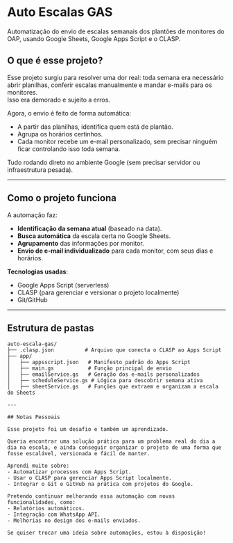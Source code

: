 #  Auto Escalas GAS

Automatização do envio de escalas semanais dos plantões de monitores do OAP, usando Google Sheets, Google Apps Script e o CLASP.

##  O que é esse projeto?

Esse projeto surgiu para resolver uma dor real: toda semana era necessário abrir planilhas, conferir escalas manualmente e mandar e-mails para os monitores.  
Isso era demorado e sujeito a erros.

Agora, o envio é feito de forma automática:
- A partir das planilhas, identifica quem está de plantão.
- Agrupa os horários certinhos.
- Cada monitor recebe um e-mail personalizado, sem precisar ninguém ficar controlando isso toda semana.

Tudo rodando direto no ambiente Google (sem precisar servidor ou infraestrutura pesada).

---

##  Como o projeto funciona

A automação faz:
- **Identificação da semana atual** (baseado na data).
- **Busca automática** da escala certa no Google Sheets.
- **Agrupamento** das informações por monitor.
- **Envio de e-mail individualizado** para cada monitor, com seus dias e horários.

**Tecnologias usadas**:
- Google Apps Script (serverless)
- CLASP (para gerenciar e versionar o projeto localmente)
- Git/GitHub

---

##  Estrutura de pastas

```plaintext
auto-escala-gas/
├── .clasp.json          # Arquivo que conecta o CLASP ao Apps Script
├── app/
│   ├── appsscript.json   # Manifesto padrão do Apps Script
│   ├── main.gs           # Função principal de envio
│   ├── emailService.gs   # Geração dos e-mails personalizados
│   ├── scheduleService.gs # Lógica para descobrir semana ativa
│   ├── sheetService.gs   # Funções que extraem e organizam a escala do Sheets

---

## Notas Pessoais

Esse projeto foi um desafio e também um aprendizado.

Queria encontrar uma solução prática para um problema real do dia a dia na escola, e ainda conseguir organizar o projeto de uma forma que fosse escalável, versionada e fácil de manter.

Aprendi muito sobre:
- Automatizar processos com Apps Script.
- Usar o CLASP para gerenciar Apps Script localmente.
- Integrar o Git e GitHub na prática com projetos do Google.

Pretendo continuar melhorando essa automação com novas funcionalidades, como:
- Relatórios automáticos.
- Integração com WhatsApp API.
- Melhorias no design dos e-mails enviados.

Se quiser trocar uma ideia sobre automações, estou à disposição!

